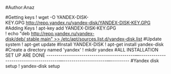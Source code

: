 

#Author:Anaz

#Getting keys
! wget -O YANDEX-DISK-KEY.GPG http://repo.yandex.ru/yandex-disk/YANDEX-DISK-KEY.GPG
#Adding Keys
! apt-key add YANDEX-DISK-KEY.GPG
! echo "deb http://repo.yandex.ru/yandex-disk/deb/ stable main" >> /etc/apt/sources.list.d/yandex-disk.list
#Update system 
! apt-get update
#Install YANDEX-DISK
! apt-get install yandex-disk
#Create a directory named 'yandex' 
! mkdir yandex
#ALL INSTALLATION SET UP ARE DONE
-------------------------------------------—---------------------------------------—---------------------—---------
#Yandex disk setup
! yandex-disk setup 
